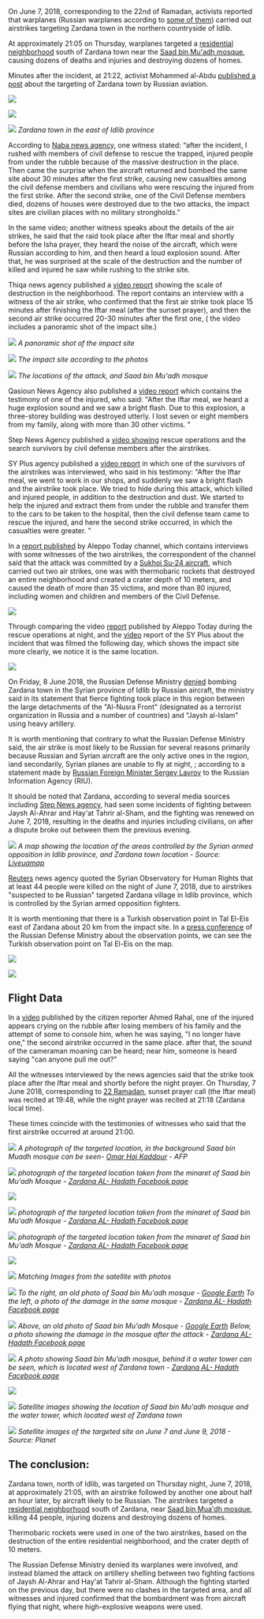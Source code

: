 ﻿On June 7, 2018, corresponding to the 22nd of Ramadan, activists reported that warplanes (Russian warplanes according to [some of them](https://www.google.com/url?q=https://www.facebook.com/permalink.php?story_fbid%3D468042146963362%26id%3D100012727414501&sa=D&ust=1538476154379000)) carried out airstrikes targeting Zardana town in the northern countryside of Idlib.

At approximately 21:05 on Thursday, warplanes targeted a [residential neighborhood](https://www.google.com/url?q=https://earth.google.com/web/@36.04395964,36.75224262,319.55971579a,147.93847951d,35y,145.27914805h,0.15301545t,0r&sa=D&ust=1538476154379000) south of Zardana town near the [Saad bin Mu'adh mosque](https://www.google.com/url?q=https://earth.google.com/web/@36.04418524,36.75250114,319.86556206a,452.25160956d,35y,145.27877064h,0.15302276t,-0r/data%3DCmgaZhJeCiUweDE1MjU3MmM1MGRjOGQ0ZGY6MHhhMmZkYzhkY2Y3ZGQwODdiGTCE4n2xBUJAIXdiJ3Y6YEJAKiNTYWFkIGJpbiBmb3JiaWQKY29sbGVjdG9yIChXZXN0ZXJuKRgCIAEoAg&sa=D&ust=1538476154380000), causing dozens of deaths and injuries and destroying dozens of homes.

Minutes after the incident, at 21:22, activist Mohammed al-Abdu [published a post](https://www.google.com/url?q=https://www.facebook.com/permalink.php?story_fbid%3D468042146963362%26id%3D100012727414501&sa=D&ust=1538476154381000) about the targeting of Zardana town by Russian aviation.

![](/assets/investigations/zardana/image1.png)

![](/assets/investigations/zardana/image6.jpg)

![](/assets/investigations/zardana/image23.jpg)
*Zardana town in the east of Idlib province*


According to [Naba news agency](https://www.google.com/url?q=https://www.youtube.com/watch?v%3DBLwZlWwQbfg%26feature%3Dyoutu.be&sa=D&ust=1538476154383000), one witness stated: “after the incident, I rushed with members of civil defense to rescue the trapped, injured people from under the rubble because of the massive destruction in the place. Then came the surprise when the aircraft returned and bombed the same site about 30 minutes after the first strike, causing new casualties among the civil defense members and civilians who were rescuing the injured from the first strike. After the second strike, one of the Civil Defense members died, dozens of houses were destroyed due to the two attacks, the impact sites are civilian places with no military strongholds.”

In the same video; another witness speaks about the details of the air strikes, he said that the raid took place after the Iftar meal and shortly before the Isha prayer, they heard the noise of the aircraft, which were Russian according to him, and then heard a loud explosion sound. After that, he was surprised at the scale of the destruction and the number of killed and injured he saw while rushing to the strike site.

Thiqa news agency published a [video report](https://www.google.com/url?q=https://www.youtube.com/watch?v%3DvCuO3SLaM6U&sa=D&ust=1538476154383000) showing the scale of destruction in the neighborhood. The report contains an interview with a witness of the air strike, who confirmed that the first air strike took place 15 minutes after finishing the Iftar meal (after the sunset prayer), and then the second air strike occurred 20-30 minutes after the first one, ( the video includes a panoramic shot of the impact site.)

![](/assets/investigations/zardana/image10.jpg)
*A panoramic shot of the impact site*

![](/assets/investigations/zardana/image16.jpg)
*The impact site according to the photos*

![](/assets/investigations/zardana/image7.jpg)
*The locations of the attack, and Saad bin Mu'adh mosque*


Qasioun News Agency also published a [video report](https://www.google.com/url?q=https://www.youtube.com/watch?v%3DUNoVvij0Eqs&sa=D&ust=1538476154385000) which contains the testimony of one of the injured, who said: "After the Iftar meal, we heard a huge explosion sound and we saw a bright flash. Due to this explosion, a three-storey building was destroyed utterly. I lost seven or eight members from my family, along with more than 30 other victims. "

Step News Agency published a [video showing](https://www.google.com/url?q=https://www.youtube.com/watch?v%3D-XrXN4jTvAk&sa=D&ust=1538476154386000) rescue operations and the search survivors by civil defense members after the airstrikes.

SY Plus agency published a [video report](https://www.google.com/url?q=https://www.youtube.com/watch?v%3DB_E0k0cBOf8&sa=D&ust=1538476154386000) in which one of the survivors of the airstrikes was interviewed, who said in his testimony: "After the Iftar meal, we went to work in our shops, and suddenly we saw a bright flash and the airstrike took place. We tried to hide during this attack, which killed and injured people, in addition to the destruction and dust. We started to help the injured and extract them from under the rubble and transfer them to the cars to be taken to the hospital, then the civil defense team came to rescue the injured, and here the second strike occurred, in which the casualties were greater. "

In a [report published](https://www.google.com/url?q=https://www.facebook.com/HalabTodayTV/videos/2247042018646557/&sa=D&ust=1538476154387000) by Aleppo Today channel, which contains interviews with some witnesses of the two airstrikes, the correspondent of the channel said that the attack was committed by a [Sukhoi Su-24 aircraft](https://www.google.com/url?q=https://en.wikipedia.org/wiki/Sukhoi_Su-24&sa=D&ust=1538476154388000), which carried out two air strikes, one was with thermobaric rockets that destroyed an entire neighborhood and created a crater depth of 10 meters, and caused the death of more than 35 victims, and more than 80 injured, including women and children and members of the Civil Defense.

![](/assets/investigations/zardana/image5.png)

Through comparing the video [report](https://www.google.com/url?q=https://www.facebook.com/HalabTodayTV/videos/2247042018646557/&sa=D&ust=1538476154388000) published by Aleppo Today during the rescue operations at night, and the [video](https://www.google.com/url?q=https://www.youtube.com/watch?v%3DB_E0k0cBOf8&sa=D&ust=1538476154389000) report of the SY Plus about the incident that was filmed the following day, which shows the impact site more clearly, we notice it is the same location.

![](/assets/investigations/zardana/image12.jpg)

On Friday, 8 June 2018, the Russian Defense Ministry [denied](https://www.google.com/url?q=https://russian.rt.com/world/news/521128-minoborony-oprovergli-udar-siriya&sa=D&ust=1538476154390000) bombing Zardana town in the Syrian province of Idlib by Russian aircraft, the ministry said in its statement that fierce fighting took place in this region between the large detachments of the "Al-Nusra Front" (designated as a terrorist organization in Russia and a number of countries) and "Jaysh al-Islam" using heavy artillery.

It is worth mentioning that contrary to what the Russian Defense Ministry said, the air strike is most likely to be Russian for several reasons primarily because Russian and Syrian aircraft are the only active ones in the region, iand secondarily, Syrian planes are unable to fly at night, ; according to a statement made by [Russian Foreign Minister Sergey Lavrov](https://www.google.com/url?q=https://ria.ru/syria/20160921/1477468029.html&sa=D&ust=1538476154390000) to the Russian Information Agency (RIU).

It should be noted that Zardana, according to several media sources including [Step News agency](https://www.google.com/url?q=http://stepagency-sy.net/archives/198035&sa=D&ust=1538476154391000), had seen some incidents of fighting between Jaysh Al-Ahrar and Hay'at Tahrir al-Sham, and the fighting was renewed on June 7, 2018, resulting in the deaths and injuries including civilians, on after a dispute broke out between them the previous evening.

![](/assets/investigations/zardana/image11.jpg)
*A map showing the location of the areas controlled by the Syrian armed opposition in Idlib province, and Zardana town location - Source: [Liveuamap](https://www.google.com/url?q=https://syria.liveuamap.com/&sa=D&ust=1538476154392000)*


[Reuters](https://www.google.com/url?q=https://www.reuters.com/article/us-mideast-crisis-syria-idlib/air-strikes-kill-at-least-38-in-syrias-idlib-monitor-idUSKCN1J40RH&sa=D&ust=1538476154393000) news agency quoted the Syrian Observatory for Human Rights that at least 44 people were killed on the night of June 7, 2018, due to airstrikes "suspected to be Russian" targeted Zardana village in Idlib province, which is controlled by the Syrian armed opposition fighters.

It is worth mentioning that there is a Turkish observation point in Tal El-Eis east of Zardana about 20 km from the impact site. In a [press conference](https://www.google.com/url?q=https://www.youtube.com/watch?time_continue%3D106%26amp;v%3DoqUQxr-FU9I&sa=D&ust=1538476154393000) of the Russian Defense Ministry about the observation points, we can see the Turkish observation point on Tal El-Eis on the map.

![](/assets/investigations/zardana/image8.png)

![](/assets/investigations/zardana/image9.jpg)

## Flight Data

In a [video](https://www.google.com/url?q=https://www.youtube.com/watch?v%3DwjS4WmBQn2k&sa=D&ust=1538476154395000) published by the citizen reporter Ahmed Rahal, one of the injured appears crying on the rubble after losing members of his family and the attempt of some to console him, when he was saying, "I no longer have one," the second airstrike occurred in the same place. after that, the sound of the cameraman moaning can be heard; near him, someone is heard saying "can anyone pull me out?"

All the witnesses interviewed by the news agencies said that the strike took place after the Iftar meal and shortly before the night prayer. On Thursday, 7 June 2018, corresponding to [22 Ramadan](https://www.google.com/url?q=http://dirarab.net/prayertimes/ramadan/Syria/Idlib&sa=D&ust=1538476154395000), sunset prayer call (the Iftar meal) was recited at 19:48, while the night prayer was recited at 21:18 (Zardana local time).

These times coincide with the testimonies of witnesses who said that the first airstrike occurred at around 21:00.

![](/assets/investigations/zardana/image22.jpg)
*A photograph of the targeted location, in the background Saad bin Muadh mosque can be seen- [Omar Haj Kaddour](https://www.google.com/url?q=https://www.facebook.com/media/set/?set%3Da.10209881398830770.1073742052.1807482420%26type%3D3&sa=D&ust=1538476154396000) \- AFP*

![](/assets/investigations/zardana/image4.jpg)
*photograph of the targeted location taken from the minaret of Saad bin Mu'adh Mosque - [Zardana AL- Hadath Facebook page](https://www.google.com/url?q=https://www.facebook.com/Zerdna838/posts/442233609551095&sa=D&ust=1538476154397000)*

![](/assets/investigations/zardana/image13.jpg)

![](/assets/investigations/zardana/image19.jpg)
*photograph of the targeted location taken from the minaret of Saad bin Mu'adh Mosque - [Zardana AL- Hadath Facebook page](https://www.google.com/url?q=https://www.facebook.com/Zerdna838/posts/442233609551095&sa=D&ust=1538476154397000)*


![](/assets/investigations/zardana/image17.jpg)
*photograph of the targeted location taken from the minaret of Saad bin Mu'adh Mosque - [Zardana AL- Hadath Facebook page](https://www.google.com/url?q=https://www.facebook.com/Zerdna838/posts/442233609551095&sa=D&ust=1538476154398000)*

![](/assets/investigations/zardana/image3.jpg)

![](/assets/investigations/zardana/image24.jpg)
*Matching Images from the satellite with photos*


![](/assets/investigations/zardana/image14.jpg)
*To the right, an old photo of Saad bin Mu'adh mosque - [Google Earth](https://www.google.com/url?q=https://earth.google.com/web/@36.04600937,36.753989,319.43737442a,1015.92452168d,35y,-0.00000301h,0.8381202t,0r/data%3DCmgaZhJeCiUweDE1MjU3MmM1MGRjOGQ0ZGY6MHhhMmZkYzhkY2Y3ZGQwODdiGbMgb4KxBUJAIXdiJ3Y6YEJAKiNTYWFkIGJpbiBmb3JiaWQKY29sbGVjdG9yIChXZXN0ZXJuKRgDIAEoAg&sa=D&ust=1538476154399000)*
*To the left, a photo of the damage in the same mosque - [Zardana AL- Hadath Facebook page](https://www.google.com/url?q=https://www.facebook.com/Zerdna838/posts/442233609551095&sa=D&ust=1538476154400000)*


![](/assets/investigations/zardana/image18.jpg)
*Above, an old photo of Saad bin Mu'adh Mosque - [Google Earth](https://www.google.com/url?q=https://earth.google.com/web/@36.04600937,36.753989,319.43737442a,1015.92452168d,35y,-0.00000306h,0.8381202t,0r/data%3DCmgaZhJeCiUweDE1MjU3MmM1MGRjOGQ0ZGY6MHhhMmZkYzhkY2Y3ZGQwODdiGbMgb4KxBUJAIXdiJ3Y6YEJAKiNTYWFkIGJpbiBmb3JiaWQKY29sbGVjdG9yIChXZXN0ZXJuKRgDIAEoAg&sa=D&ust=1538476154400000)*
*Below, a photo showing the damage in the mosque after the attack - [Zardana AL- Hadath Facebook page](https://www.google.com/url?q=https://www.facebook.com/Zerdna838/posts/442233609551095&sa=D&ust=1538476154401000)*


![](/assets/investigations/zardana/image15.jpg)
*A photo showing Saad bin Mu'adh mosque, behind it a water tower can be seen, which is located west of Zardana town - [Zardana AL- Hadath Facebook page](https://www.google.com/url?q=https://www.facebook.com/Zerdna838/posts/442233609551095&sa=D&ust=1538476154401000)*

![](/assets/investigations/zardana/image21.jpg)

![](/assets/investigations/zardana/image2.jpg)
*Satellite images showing the location of Saad bin Mu'adh mosque and the water tower, which located west of Zardana town*


![](/assets/investigations/zardana/image20.png)
*Satellite images of the targeted site on June 7 and June 9, 2018 - Source: Planet*


## The conclusion:

Zardana town, north of Idlib, was targeted on Thursday night, June 7, 2018, at approximately 21:05, with an airstrike followed by another one about half an hour later, by aircraft likely to be Russian. The airstrikes targeted a [residential neighborhood](https://www.google.com/url?q=https://earth.google.com/web/@36.04395964,36.75224262,319.55971579a,147.93847951d,35y,145.27914805h,0.15301545t,0r&sa=D&ust=1538476154403000) south of Zardana, near [Saad bin Mua'dh mosque](https://www.google.com/url?q=https://earth.google.com/web/@36.04418524,36.75250114,319.86556206a,452.25160956d,35y,145.27877064h,0.15302276t,-0r/data%3DCmgaZhJeCiUweDE1MjU3MmM1MGRjOGQ0ZGY6MHhhMmZkYzhkY2Y3ZGQwODdiGTCE4n2xBUJAIXdiJ3Y6YEJAKiNTYWFkIGJpbiBmb3JiaWQKY29sbGVjdG9yIChXZXN0ZXJuKRgCIAEoAg&sa=D&ust=1538476154403000), killing 44 people, injuring dozens and destroying dozens of homes.

Thermobaric rockets were used in one of the two airstrikes, based on the destruction of the entire residential neighborhood, and the crater depth of 10 meters.

The Russian Defense Ministry denied its warplanes were involved, and instead blamed the attack on artillery shelling between two fighting factions of Jaysh Al-Ahrar and Hay'at Tahrir al-Sham. Although the fighting started on the previous day, but there were no clashes in the targeted area, and all witnesses and injured confirmed that the bombardment was from aircraft flying that night, where high-explosive weapons were used.
